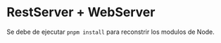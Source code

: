# RestServer + WebServer

Se debe de ejecutar ```pnpm install``` para reconstrir los modulos de Node.
